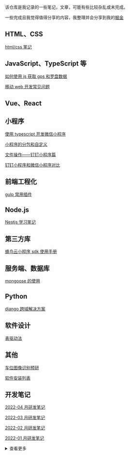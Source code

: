 该仓库是我记录的一些笔记，文章，可能有些比较杂乱或未完成。

一些完成且我觉得值得分享的内容，我整理并会分享到我的[掘金](https://juejin.cn/user/748106242076744/posts)

## HTML、CSS

[html/css 笔记](Front%20End/html&css%20note.md)

## JavaScript、TypeScript 等

[如何使用 js 获取 gps 和罗盘数据](Front%20End/如何使用js获取gps和罗盘数据.md)

[移动 web 开发常见问题](Front%20End/移动web开发常见问题.md)

## Vue、React

## 小程序

[使用 typescript 开发微信小程序](Mini%20Program/使用typescript开发微信小程序.md)

[小程序的分包和自定义](Mini%20Program/小程序的分包和自定义tabbar.md)

[文件操作——钉钉小程序篇](Mini%20Program/文件操作——钉钉小程序篇.md)

[钉钉小程序和微信小程序对比](Mini%20Program/钉钉小程序和微信小程序对比.md)

## 前端工程化

[gulp 常用插件](Front%20End/../Front%20End/engineering/gulp常用插件.md)

## Node.js

[Nestjs 学习笔记](Back%20End/Nestjs学习笔记.md)

## 第三方库

[蜂鸟云小程序 sdk 使用手册](Others/蜂鸟云小程序sdk使用手册.md)

## 服务端、数据库

[mongoose 的使用](Back%20End/mongoose的使用.md)

## Python

[django 跨域解决方案](Back%20End/django跨域解决方案.md)

## 软件设计

[表驱动法](./Others/表驱动法.md)

## 其他

[车位图像识别预研](Others/车位图像识别预研.md)

[软件安装列表](Others/软件安装列表.md)

## 开发笔记

[2022-04 月研发笔记](./monthly/2022/2022-04月研发笔记.md)

[2022-03 月研发笔记](./monthly/2022/2022-03月研发笔记.md)

[2022-02 月研发笔记](./monthly/2022/2022-02月研发笔记.md)

[2022-01 月研发笔记](./monthly/2022/2022-01月研发笔记.md)

<details>
<summary>查看更多</summary>

- [2021-12 月研发笔记](./monthly/2021/2021-12月研发笔记.md)

- [2021-11 月研发笔记](./monthly/2021/2021-11月研发笔记.md)

- [2021-10 月研发笔记](./monthly/2021/2021-10月研发笔记.md)

- [2021-09 月研发笔记](./monthly/2021/2021-09月研发笔记.md)

</details>
